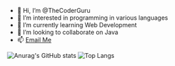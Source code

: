 - 👋 Hi, I’m @TheCoderGuru
- 👀 I’m interested in programming in various languages
- 🌱 I’m currently learning Web Development
- 💞️ I’m looking to collaborate on Java
- 📫 <a href = "mailto: shashreesamuel12@gmail.com">Email Me</a>

![Anurag's GitHub stats](https://github-readme-stats.vercel.app/api?username=TheCoderGuru&show_icons=true&theme=radical)
![Top Langs](https://github-readme-stats.vercel.app/api/top-langs/?username=TheCoderGuru&theme=radical)
<!---
TheCoderGuru/TheCoderGuru is a ✨ special ✨ repository because its `README.md` (this file) appears on your GitHub profile.
You can click the Preview link to take a look at your changes.
--->
